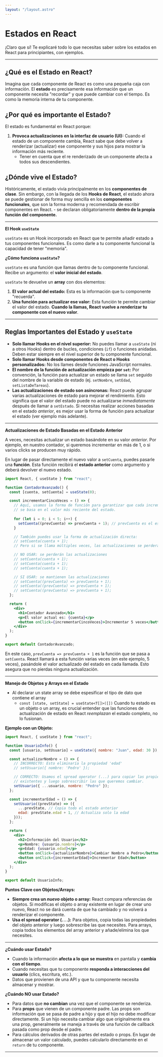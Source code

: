 ```yaml
---
layout: "/layout.astro"
---
```


# Estados en React

¡Claro que sí! Te explicaré todo lo que necesitas saber sobre los estados en React para principiantes, con ejemplos.

---

## ¿Qué es el Estado en React?

Imagina que cada componente de React es como una pequeña caja con información. El **estado** es precisamente esa información que un componente necesita "recordar" y que puede cambiar con el tiempo. Es como la memoria interna de tu componente.

## ¿Por qué es importante el Estado?

El estado es fundamental en React porque:

1.  **Provoca actualizaciones en la interfaz de usuario (UI):** Cuando el estado de un componente cambia, React sabe que debe volver a renderizar (actualizar) ese componente y sus hijos para mostrar la información más reciente.
    - Tener en cuenta que el re renderizado de un componente afecta a todos sus descendientes.

## ¿Dónde vive el Estado?

Históricamente, el estado vivía principalmente en los **componentes de clase**. Sin embargo, con la llegada de los **Hooks de React**, el estado ahora se puede gestionar de forma muy sencilla en los **componentes funcionales**, que son la forma moderna y recomendada de escribir componentes en React. - se declaran obligatoriamente **dentro de la propia función del componente.**

---

**El Hook `useState`**

`useState` es un Hook incorporado en React que te permite añadir estado a tus componentes funcionales. Es como darle a tu componente funcional la capacidad de tener "memoria".

**¿Cómo funciona `useState`?**

`useState` es una función que llamas dentro de tu componente funcional. Recibe un argumento: el **valor inicial del estado**.

`useState` te devuelve un **array** con dos elementos:

1.  **El valor actual del estado:** Esta es la información que tu componente "recuerda".
2.  **Una función para actualizar ese valor:** Esta función te permite cambiar el valor del estado. **Cuando la llamas, React vuelve a renderizar tu componente con el nuevo valor**.

---

## Reglas Importantes del Estado y `useState`

- **Solo llamar Hooks en el nivel superior:** No puedes llamar a `useState` (ni a otros Hooks) dentro de bucles, condiciones (`if`) o funciones anidadas. Deben estar siempre en el nivel superior de tu componente funcional.
- **Solo llamar Hooks desde componentes de React o Hooks personalizados:** No los llames desde funciones JavaScript normales.
- **El nombre de la función de actualización empieza por `set`:** Por convención, la función para actualizar un estado se llama `set` seguido del nombre de la variable de estado (ej. `setNombre`, `setEdad`, `setListaDeTareas`).
- **Las actualizaciones de estado son asíncronas:** React puede agrupar varias actualizaciones de estado para mejorar el rendimiento. Esto significa que el valor del estado puede no actualizarse _inmediatamente_ después de llamar a `setEstado`. Si necesitas realizar acciones basadas en el estado _anterior_, es mejor usar la forma de función para actualizar el estado (ver ejemplo más adelante).

---

**Actualizaciones de Estado Basadas en el Estado Anterior**

A veces, necesitas actualizar un estado basándote en su valor _anterior_. Por ejemplo, en nuestro contador, si queremos incrementar en más de 1, o si varios clicks se producen muy rápido.

En lugar de pasar directamente el nuevo valor a `setCuenta`, puedes pasarle una **función**. Esta función recibirá el **estado anterior** como argumento y deberá devolver el nuevo estado.

```jsx
import React, { useState } from "react";

function ContadorAvanzado() {
  const [cuenta, setCuenta] = useState(0);

  const incrementarCincoVeces = () => {
    // Aquí, usamos la forma de función para garantizar que cada incremento
    // se basa en el valor más reciente del estado.
    
    for (let i = 0; i < 5; i++) {
      setCuenta((prevCuenta) => prevCuenta + 1); // prevCuenta es el estado anterior
    }

    // También puedes usar la forma de actualización directa:
    // setCuenta(cuenta + 1);
    // Pero si se llama múltiples veces, las actualizaciones se perderán y deberás usar la forma de función.

    // NO USAR: se perderán las actualizaciones
    // setCuenta(cuenta + 1);
    // setCuenta(cuenta + 1);
    // setCuenta(cuenta + 1);

    // SI USAR: se mantienen las actualizaciones
    // setCuenta((prevCuenta) => prevCuenta + 1);
    // setCuenta((prevCuenta) => prevCuenta + 1);
    // setCuenta((prevCuenta) => prevCuenta + 1);
  };

  return (
    <div>
      <h1>Contador Avanzado</h1>
      <p>El valor actual es: {cuenta}</p>
      <button onClick={incrementarCincoVeces}>Incrementar 5 veces</button>
    </div>
  );
}

export default ContadorAvanzado;
```

En este caso, `prevCuenta => prevCuenta + 1` es la función que se pasa a `setCuenta`. React llamará a esta función varias veces (en este ejemplo, 5 veces), pasándole el valor actualizado del estado en cada llamada. Esto asegura que no pierdas ninguna actualización.

---

**Manejo de Objetos y Arrays en el Estado**

- Al declarar un state array se debe espesificar el tipo de dato que contiene el array
  - `const [state, setState] = useState<T[]>([])`
Cuando tu estado es un objeto o un array, es crucial entender que las funciones de actualización de estado en React _reemplazan_ el estado completo, no lo fusionan.

**Ejemplo con un Objeto:**

```jsx
import React, { useState } from "react";

function UsuarioInfo() {
  const [usuario, setUsuario] = useState({ nombre: "Juan", edad: 30 });

  const actualizarNombre = () => {
    // INCORRECTO: Esto eliminaría la propiedad 'edad'
    // setUsuario({ nombre: 'Pedro' });

    // CORRECTO: Usamos el spread operator (...) para copiar las propiedades
    // existentes y luego sobrescribir las que queremos cambiar.
    setUsuario({ ...usuario, nombre: "Pedro" });
  };

  const incrementarEdad = () => {
    setUsuario((prevState) => ({
      ...prevState, // Copia todo el estado anterior
      edad: prevState.edad + 1, // Actualiza solo la edad
    }));
  };

  return (
    <div>
      <h2>Información del Usuario</h2>
      <p>Nombre: {usuario.nombre}</p>
      <p>Edad: {usuario.edad}</p>
      <button onClick={actualizarNombre}>Cambiar Nombre a Pedro</button>
      <button onClick={incrementarEdad}>Incrementar Edad</button>
    </div>
  );
}

export default UsuarioInfo;
```

**Puntos Clave con Objetos/Arrays:**

- **Siempre crea un _nuevo_ objeto o array:** React compara referencias de objetos. Si modificas el objeto o array existente en lugar de crear uno nuevo, React no se dará cuenta de que ha cambiado y no volverá a renderizar el componente.
- **Usa el spread operator (`...`):** Para objetos, copia todas las propiedades del objeto anterior y luego sobrescribe las que necesites. Para arrays, copia todos los elementos del array anterior y añade/elimina los que necesites.

---

**¿Cuándo usar Estado?**

- Cuando la información **afecta a lo que se muestra** en pantalla y **cambia con el tiempo**.
- Cuando necesitas que tu componente **responda a interacciones del usuario** (clics, escritura, etc.).
- Datos que provienen de una API y que tu componente necesita almacenar y mostrar.

**¿Cuándo NO usar Estado?**

- Para datos que **no cambian** una vez que el componente se renderiza.
- Para **props** que vienen de un componente padre. Las props son información que se pasa de padre a hijo y que el hijo no debe modificar directamente. Si un hijo necesita cambiar algo que originalmente era una prop, generalmente se maneja a través de una función de callback pasada como prop desde el padre.
- Para cálculos derivados de otras partes del estado o props. En lugar de almacenar un valor calculado, puedes calcularlo directamente en el `return` de tu componente.

---
